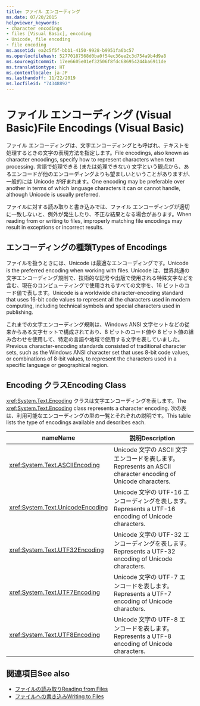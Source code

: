 ```yaml
---
title: ファイル エンコーディング
ms.date: 07/20/2015
helpviewer_keywords:
- character encodings
- files [Visual Basic], encoding
- Unicode, file encoding
- file encoding
ms.assetid: ea2c5f5f-bbb1-4150-9928-b9951fa6bc57
ms.openlocfilehash: 52770187568d0ba0f54ec36ee2c3d754a9b4d9a8
ms.sourcegitcommit: 17ee6605e01ef32506f8fdc686954244ba6911de
ms.translationtype: HT
ms.contentlocale: ja-JP
ms.lasthandoff: 11/22/2019
ms.locfileid: "74348892"
---
```

# <a name="file-encodings-visual-basic"></a><span data-ttu-id="b5471-102">ファイル エンコーディング (Visual Basic)</span><span class="sxs-lookup"><span data-stu-id="b5471-102">File Encodings (Visual Basic)</span></span>

<span data-ttu-id="b5471-103">ファイル エンコーディングは、文字エンコーディングとも呼ばれ、テキストを処理するときの文字の表現方法を指定します。</span><span class="sxs-lookup"><span data-stu-id="b5471-103">File encodings, also known as character encodings, specify how to represent characters when text processing.</span></span> <span data-ttu-id="b5471-104">言語で処理できる (または処理できない) 文字という観点から、あるエンコードが他のエンコーディングよりも望ましいということがありますが、一般的には Unicode が好まれます。</span><span class="sxs-lookup"><span data-stu-id="b5471-104">One encoding may be preferable over another in terms of which language characters it can or cannot handle, although Unicode is usually preferred.</span></span>

<span data-ttu-id="b5471-105">ファイルに対する読み取りと書き込みでは、ファイル エンコーディングが適切に一致しないと、例外が発生したり、不正な結果となる場合があります。</span><span class="sxs-lookup"><span data-stu-id="b5471-105">When reading from or writing to files, improperly matching file encodings may result in exceptions or incorrect results.</span></span>

## <a name="types-of-encodings"></a><span data-ttu-id="b5471-106">エンコーディングの種類</span><span class="sxs-lookup"><span data-stu-id="b5471-106">Types of Encodings</span></span>

<span data-ttu-id="b5471-107">ファイルを扱うときには、Unicode は最適なエンコーディングです。</span><span class="sxs-lookup"><span data-stu-id="b5471-107">Unicode is the preferred encoding when working with files.</span></span> <span data-ttu-id="b5471-108">Unicode は、世界共通の文字エンコーディング規則で、技術的な記号や出版で使用される特殊文字などを含む、現在のコンピューティングで使用されるすべての文字を、16 ビットのコード値で表します。</span><span class="sxs-lookup"><span data-stu-id="b5471-108">Unicode is a worldwide character-encoding standard that uses 16-bit code values to represent all the characters used in modern computing, including technical symbols and special characters used in publishing.</span></span>

<span data-ttu-id="b5471-109">これまでの文字エンコーディング規則は、Windows ANSI 文字セットなどの従来からある文字セットで構成されており、8 ビットのコード値や 8 ビット値の組み合わせを使用して、特定の言語や地域で使用する文字を表していました。</span><span class="sxs-lookup"><span data-stu-id="b5471-109">Previous character-encoding standards consisted of traditional character sets, such as the Windows ANSI character set that uses 8-bit code values, or combinations of 8-bit values, to represent the characters used in a specific language or geographical region.</span></span>

## <a name="encoding-class"></a><span data-ttu-id="b5471-110">Encoding クラス</span><span class="sxs-lookup"><span data-stu-id="b5471-110">Encoding Class</span></span>

<span data-ttu-id="b5471-111"><xref:System.Text.Encoding> クラスは文字エンコーディングを表します。</span><span class="sxs-lookup"><span data-stu-id="b5471-111">The <xref:System.Text.Encoding> class represents a character encoding.</span></span> <span data-ttu-id="b5471-112">次の表は、利用可能なエンコーディングの型の一覧とそれぞれの説明です。</span><span class="sxs-lookup"><span data-stu-id="b5471-112">This table lists the type of encodings available and describes each.</span></span>

|<span data-ttu-id="b5471-113">name</span><span class="sxs-lookup"><span data-stu-id="b5471-113">Name</span></span>|<span data-ttu-id="b5471-114">説明</span><span class="sxs-lookup"><span data-stu-id="b5471-114">Description</span></span>|
|---|---|
|<xref:System.Text.ASCIIEncoding>|<span data-ttu-id="b5471-115">Unicode 文字の ASCII 文字エンコードを表します。</span><span class="sxs-lookup"><span data-stu-id="b5471-115">Represents an ASCII character encoding of Unicode characters.</span></span>|
|<xref:System.Text.UnicodeEncoding>|<span data-ttu-id="b5471-116">Unicode 文字の UTF-16 エンコーディングを表します。</span><span class="sxs-lookup"><span data-stu-id="b5471-116">Represents a UTF-16 encoding of Unicode characters.</span></span>|
|<xref:System.Text.UTF32Encoding>|<span data-ttu-id="b5471-117">Unicode 文字の UTF-32 エンコーディングを表します。</span><span class="sxs-lookup"><span data-stu-id="b5471-117">Represents a UTF-32 encoding of Unicode characters.</span></span>|
|<xref:System.Text.UTF7Encoding>|<span data-ttu-id="b5471-118">Unicode 文字の UTF-7 エンコードを表します。</span><span class="sxs-lookup"><span data-stu-id="b5471-118">Represents a UTF-7 encoding of Unicode characters.</span></span>|
|<xref:System.Text.UTF8Encoding>|<span data-ttu-id="b5471-119">Unicode 文字の UTF-8 エンコードを表します。</span><span class="sxs-lookup"><span data-stu-id="b5471-119">Represents a UTF-8 encoding of Unicode characters.</span></span>|

## <a name="see-also"></a><span data-ttu-id="b5471-120">関連項目</span><span class="sxs-lookup"><span data-stu-id="b5471-120">See also</span></span>

- [<span data-ttu-id="b5471-121">ファイルの読み取り</span><span class="sxs-lookup"><span data-stu-id="b5471-121">Reading from Files</span></span>](../../../../visual-basic/developing-apps/programming/drives-directories-files/reading-from-files.md)
- [<span data-ttu-id="b5471-122">ファイルへの書き込み</span><span class="sxs-lookup"><span data-stu-id="b5471-122">Writing to Files</span></span>](../../../../visual-basic/developing-apps/programming/drives-directories-files/writing-to-files.md)
